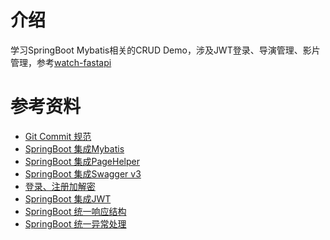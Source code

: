 # 介绍
学习SpringBoot Mybatis相关的CRUD Demo，涉及JWT登录、导演管理、影片管理，参考[watch-fastapi](https://github.com/zy7y/watch-fastapi)

# 参考资料
- [Git Commit 规范](https://www.cnblogs.com/wubaiqing/p/10307605.html)
- [SpringBoot 集成Mybatis](https://www.cnblogs.com/fishpro/p/spring-boot-study-mybatis.html)
- [SpringBoot 集成PageHelper](https://www.cnblogs.com/ckfuture/p/15079916.html)
- [SpringBoot 集成Swagger v3](https://cloud.tencent.com/developer/article/1978526)
- [登录、注册加解密](https://www.cnblogs.com/zbjj-itblog/p/10730619.html)
- [SpringBoot 集成JWT]()
- [SpringBoot 统一响应结构]()
- [SpringBoot 统一异常处理]()